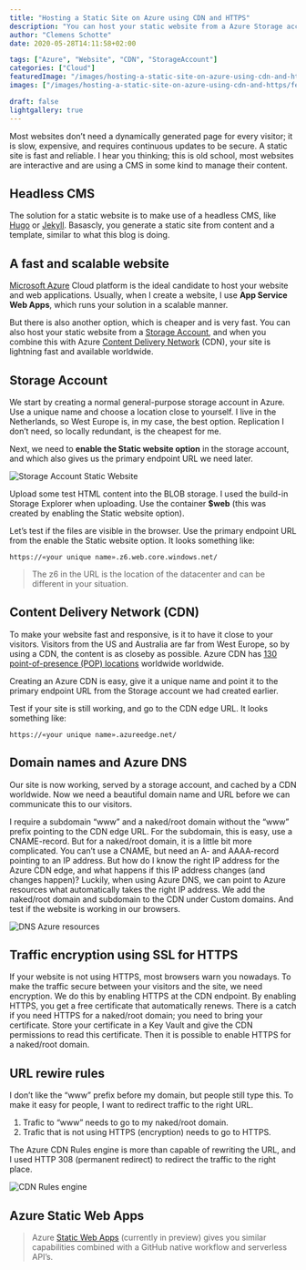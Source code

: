 ```yaml
---
title: "Hosting a Static Site on Azure using CDN and HTTPS"
description: "You can host your static website from a Azure Storage account, and when you combine this with Azure Content Delivery Network (CDN) your site is lightning fast and available worldwide."
author: "Clemens Schotte"
date: 2020-05-28T14:11:58+02:00

tags: ["Azure", "Website", "CDN", "StorageAccount"]
categories: ["Cloud"]
featuredImage: "/images/hosting-a-static-site-on-azure-using-cdn-and-https/featured-image.png"
images: ["/images/hosting-a-static-site-on-azure-using-cdn-and-https/featured-image.png"]

draft: false
lightgallery: true
---
```


Most websites don’t need a dynamically generated page for every visitor; it is slow, expensive, and requires continuous updates to be secure. A static site is fast and reliable. I hear you thinking; this is old school, most websites are interactive and are using a CMS in some kind to manage their content.

## Headless CMS

The solution for a static website is to make use of a headless CMS, like [Hugo](https://gohugo.io/) or [Jekyll](https://jekyllrb.com/). Basascly, you generate a static site from content and a template, similar to what this blog is doing.

## A fast and scalable website

[Microsoft Azure](https://azure.microsoft.com/) Cloud platform is the ideal candidate to host your website and web applications. Usually, when I create a website, I use **App Service Web Apps**, which runs your solution in a scalable manner.

But there is also another option, which is cheaper and is very fast. You can also host your static website from a [Storage Account](https://azure.microsoft.com/en-us/services/storage/blobs/), and when you combine this with Azure [Content Delivery Network](https://azure.microsoft.com/en-us/services/cdn/) (CDN), your site is lightning fast and available worldwide.

## Storage Account

We start by creating a normal general-purpose storage account in Azure. Use a unique name and choose a location close to yourself. I live in the Netherlands, so West Europe is, in my case, the best option. Replication I don’t need, so locally redundant, is the cheapest for me.

Next, we need to **enable the Static website option** in the storage account, and which also gives us the primary endpoint URL we need later.

![Storage Account Static Website](/images/hosting-a-static-site-on-azure-using-cdn-and-https/storage_static_website.png)

Upload some test HTML content into the BLOB storage. I used the build-in Storage Explorer when uploading. Use the container **$web** (this was created by enabling the Static website option).

Let’s test if the files are visible in the browser. Use the primary endpoint URL from the enable the Static website option. It looks something like:
```
https://«your unique name».z6.web.core.windows.net/
```

> The z6 in the URL is the location of the datacenter and can be different in your situation.

## Content Delivery Network (CDN)

To make your website fast and responsive, is it to have it close to your visitors. Visitors from the US and Australia are far from West Europe, so by using a CDN, the content is as closeby as possible. Azure CDN has [130 point-of-presence (POP) locations](https://docs.microsoft.com/en-us/azure/cdn/cdn-pop-locations) worldwide worldwide.

Creating an Azure CDN is easy, give it a unique name and point it to the primary endpoint URL from the Storage account we had created earlier.

Test if your site is still working, and go to the CDN edge URL. It looks something like:
```
https://«your unique name».azureedge.net/
```

## Domain names and Azure DNS

Our site is now working, served by a storage account, and cached by a CDN worldwide. Now we need a beautiful domain name and URL before we can communicate this to our visitors.

I require a subdomain “www” and a naked/root domain without the “www” prefix pointing to the CDN edge URL. For the subdomain, this is easy, use a CNAME-record. But for a naked/root domain, it is a little bit more complicated. You can’t use a CNAME, but need an A- and AAAA-record pointing to an IP address. But how do I know the right IP address for the Azure CDN edge, and what happens if this IP address changes (and changes happen)? Luckily, when using Azure DNS, we can point to Azure resources what automatically takes the right IP address. We add the naked/root domain and subdomain to the CDN under Custom domains. And test if the website is working in our browsers.

![DNS Azure resources](/images/hosting-a-static-site-on-azure-using-cdn-and-https/DNS_A_AzureResource.png)

## Traffic encryption using SSL for HTTPS

If your website is not using HTTPS, most browsers warn you nowadays. To make the traffic secure between your visitors and the site, we need encryption. We do this by enabling HTTPS at the CDN endpoint. By enabling HTTPS, you get a free certificate that automatically renews. There is a catch if you need HTTPS for a naked/root domain; you need to bring your certificate. Store your certificate in a Key Vault and give the CDN permissions to read this certificate. Then it is possible to enable HTTPS for a naked/root domain.

## URL rewire rules

I don’t like the “www” prefix before my domain, but people still type this. To make it easy for people, I want to redirect traffic to the right URL.

1. Trafic to “www” needs to go to my naked/root domain.
2. Trafic that is not using HTTPS (encryption) needs to go to HTTPS.

The Azure CDN Rules engine is more than capable of rewriting the URL, and I used HTTP 308 (permanent redirect) to redirect the traffic to the right place.

![CDN Rules engine](/images/hosting-a-static-site-on-azure-using-cdn-and-https/CDN_rules_engine.png)

## Azure Static Web Apps

> Azure [Static Web Apps](https://azure.microsoft.com/en-us/services/app-service/static/) (currently in preview) gives you similar capabilities combined with a GitHub native workflow and serverless API’s.